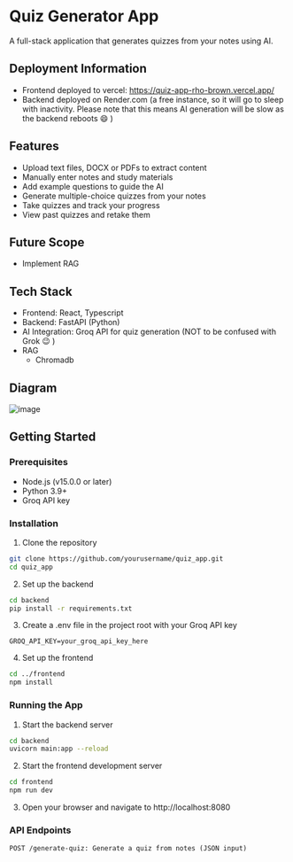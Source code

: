 # Quiz Generator App

A full-stack application that generates quizzes from your notes using AI.

## Deployment Information
- Frontend deployed to vercel: https://quiz-app-rho-brown.vercel.app/
- Backend deployed on Render.com (a free instance, so it will go to sleep with inactivity. Please note that this means AI generation will be slow as the backend reboots :smile: )

## Features
- Upload text files, DOCX or PDFs to extract content
- Manually enter notes and study materials
- Add example questions to guide the AI
- Generate multiple-choice quizzes from your notes
- Take quizzes and track your progress
- View past quizzes and retake them

## Future Scope
- Implement RAG

## Tech Stack

- Frontend: React, Typescript
- Backend: FastAPI (Python)
- AI Integration: Groq API for quiz generation (NOT to be confused with Grok :wink: )
- RAG
  - Chromadb

## Diagram
![image](https://github.com/user-attachments/assets/cbe1eb86-8259-42e5-b477-003e69648a5c)


## Getting Started
### Prerequisites
- Node.js (v15.0.0 or later)
- Python 3.9+
- Groq API key

### Installation

1. Clone the repository

```sh
git clone https://github.com/yourusername/quiz_app.git
cd quiz_app
```
2. Set up the backend

```sh
cd backend
pip install -r requirements.txt
```

3. Create a .env file in the project root with your Groq API key

```
GROQ_API_KEY=your_groq_api_key_here
```

4. Set up the frontend

```sh
cd ../frontend
npm install
```


### Running the App

1. Start the backend server

```sh
cd backend
uvicorn main:app --reload
```

2. Start the frontend development server

```sh
cd frontend
npm run dev
```
3. Open your browser and navigate to http://localhost:8080

### API Endpoints
```
POST /generate-quiz: Generate a quiz from notes (JSON input)
```
